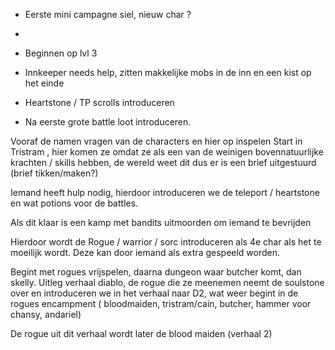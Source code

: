- Eerste mini campagne siel, nieuw char ?
- 
- Beginnen op lvl 3
- Innkeeper needs help, zitten makkelijke mobs in de inn en een kist op het einde
- Heartstone / TP scrolls introduceren

- Na eerste grote battle loot introduceren.


Vooraf de namen vragen van de characters en hier op inspelen
Start in Tristram , hier komen ze omdat ze als een van de weinigen bovennatuurlijke krachten / skills hebben, de wereld weet dit dus er is een brief uitgestuurd (brief tikken/maken?)

Iemand heeft hulp nodig, hierdoor introduceren we de teleport / heartstone en wat potions voor de battles. 

Als dit klaar is een kamp met bandits uitmoorden om iemand te bevrijden

Hierdoor wordt de Rogue / warrior / sorc introduceren als 4e char als het te moeilijk wordt. Deze kan door iemand als extra gespeeld worden.


Begint met rogues vrijspelen, daarna dungeon waar butcher komt, dan skelly. Uitleg verhaal diablo, de rogue die ze meenemen neemt de soulstone over en introduceren we in het verhaal naar D2, wat weer begint in de rogues encampment ( bloodmaiden, tristram/cain, butcher, hammer voor chansy, andariel)

De rogue uit dit verhaal wordt later de blood maiden (verhaal 2)

